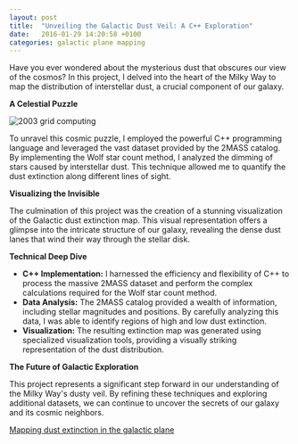 ```yaml
---
layout: post
title:  "Unveiling the Galactic Dust Veil: A C++ Exploration"
date:   2016-01-29 14:20:58 +0100
categories: galactic plane mapping
---
```





Have you ever wondered about the mysterious dust that obscures our view of the cosmos? In this project, I delved into the heart of the Milky Way to map the distribution of interstellar dust, a crucial component of our galaxy. 

**A Celestial Puzzle**

![2003 grid computing](../../images/p003.png "Title")

To unravel this cosmic puzzle, I employed the powerful C++ programming language and leveraged the vast dataset provided by the 2MASS catalog. By implementing the Wolf star count method, I analyzed the dimming of stars caused by interstellar dust. This technique allowed me to quantify the dust extinction along different lines of sight.

**Visualizing the Invisible**

The culmination of this project was the creation of a stunning visualization of the Galactic dust extinction map. This visual representation offers a glimpse into the intricate structure of our galaxy, revealing the dense dust lanes that wind their way through the stellar disk.

**Technical Deep Dive**

* **C++ Implementation:** I harnessed the efficiency and flexibility of C++ to process the massive 2MASS dataset and perform the complex calculations required for the Wolf star count method.
* **Data Analysis:** The 2MASS catalog provided a wealth of information, including stellar magnitudes and positions. By carefully analyzing this data, I was able to identify regions of high and low dust extinction.
* **Visualization:** The resulting extinction map was generated using specialized visualization tools, providing a visually striking representation of the dust distribution.

**The Future of Galactic Exploration**

This project represents a significant step forward in our understanding of the Milky Way's dusty veil. By refining these techniques and exploring additional datasets, we can continue to uncover the secrets of our galaxy and its cosmic neighbors.
 




[Mapping dust extinction in the galactic plane](https://github.com/garethcmurphy/galactic-plane-map)

